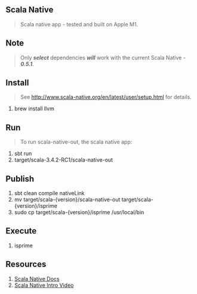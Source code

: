 Scala Native
------------
>Scala native app - tested and built on Apple M1.

Note
----
>Only ***select*** dependencies ***will*** work with the current Scala Native - ***0.5.1***.

Install
-------
>See http://www.scala-native.org/en/latest/user/setup.html for details.
1. brew install llvm

Run
---
>To run scala-native-out, the scala native app:
1. sbt run
2. target/scala-3.4.2-RC1/scala-native-out

Publish
-------
1. sbt clean compile nativeLink
2. mv target/scala-{version}/scala-native-out target/scala-{version}/isprime
3. sudo cp target/scala-{version}/isprime /usr/local/bin

Execute
-------
1. isprime

Resources
---------
1. [Scala Native Docs](http://www.scala-native.org/en/latest/index.html)
2. [Scala Native Intro Video](https://www.youtube.com/watch?v=u2CnE-sRdBw)
